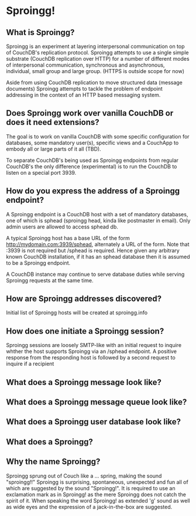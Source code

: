 Sproingg!
=========

What is Sproingg?
-----------------

Sproingg is an experiment at layering interpersonal communication on top of CouchDB's replication protocol.
Sproingg attempts to use a single simple substrate (CouchDB replication over HTTP) for a number of different modes of interpersonal communication, synchronous and asynchronous, individual, small group and large group. (HTTPS is outside scope for now)

Aside from using CouchDB replication to move structured data (message documents) Sproingg attempts to tackle the problem of endpoint addressing in the context of an HTTP based messaging system.


Does Sproingg work over vanilla CouchDB or does it need extensions?
-------------------------------------------------------------------

The goal is to work on vanilla CouchDB with some specific configuration for databases, some mandatory user(s), specific views and a CouchApp to embody all or large parts of it all (TBD).

To separate CouchDB's being used as Sproingg endpoints from regular CouchDB's the only difference (experimental) is to run the CouchDB to listen on a special port 3939.

How do you express the address of a Sproingg endpoint?
------------------------------------------------------

A Sproingg endpoint is a CouchDB host with a set of mandatory databases, one of which is sphead (sproingg head, kinda like postmaster in email). Only admin users are allowed to access sphead db.  

A typical Sproingg host has a base URL of the form http://mydomain.com:3939/sphead, alternately a URL of the form.  Note that :3939 is not required but /sphead is required. Hence given any arbitrary known CouchDB installation, if it has an sphead database then it is assumed to be a Sproingg endpoint.  

A CouchDB instance may continue to serve database duties while serving Sproingg requests at the same time.

How are Sproingg addresses discovered?
----------------------------------------

Initial list of Sproingg hosts will be created at sproingg.info

How does one initiate a Sproingg session?
-------------------------------------------

Sproingg sessions are loosely SMTP-like with an initial request to inquire whther the host supports Sproingg via an /sphead endpoint.
A positive response from the responding host is followed by a second request to inquire if a recipient 

What does a Sproingg message look like?
-----------------------------------------

What does a Sproingg message queue look like?
-----------------------------------------------

What does a Sproingg user database look like?
-----------------------------------------------

What does a Sproingg? 
----------------------

Why the name Sproingg?
---------------------

Sproingg sprung out of Couch like a ... spring, making the sound "sproingg!!"
Sproingg is surprising, spontaneous, unexpected and fun all of which are suggested by the sound "Sproingg!".
It is required to use an exclamation mark as in Sproingg! as the mere Sproingg does not catch the spirit of it.
When speaking the word Sproingg! as extended 'g' sound as well as wide eyes and the expression of a jack-in-the-box are suggested.

